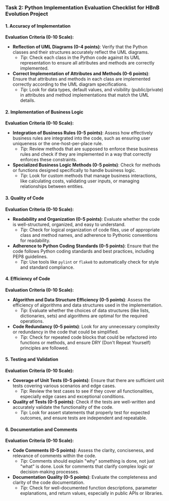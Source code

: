 ### Task 2: Python Implementation Evaluation Checklist for HBnB Evolution Project

#### 1. Accuracy of Implementation
**Evaluation Criteria (0-10 Scale):**
- **Reflection of UML Diagrams (0-4 points)**: Verify that the Python classes and their structures accurately reflect the UML diagrams.
  - *Tip*: Check each class in the Python code against its UML representation to ensure all attributes and methods are correctly implemented.
- **Correct Implementation of Attributes and Methods (0-6 points)**: Ensure that attributes and methods in each class are implemented correctly according to the UML diagram specifications.
  - *Tip*: Look for data types, default values, and visibility (public/private) in attributes and method implementations that match the UML details.

#### 2. Implementation of Business Logic
**Evaluation Criteria (0-10 Scale):**
- **Integration of Business Rules (0-5 points)**: Assess how effectively business rules are integrated into the code, such as ensuring user uniqueness or the one-host-per-place rule.
  - *Tip*: Review methods that are supposed to enforce these business rules and check if they are implemented in a way that correctly enforces these constraints.
- **Specialized Business Logic Methods (0-5 points)**: Check for methods or functions designed specifically to handle business logic.
  - *Tip*: Look for custom methods that manage business interactions, like calculating costs, validating user inputs, or managing relationships between entities.

#### 3. Quality of Code
**Evaluation Criteria (0-10 Scale):**
- **Readability and Organization (0-5 points)**: Evaluate whether the code is well-structured, organized, and easy to understand.
  - *Tip*: Check for logical organization of code files, use of appropriate class and method names, and adherence to Pythonic conventions for readability.
- **Adherence to Python Coding Standards (0-5 points)**: Ensure that the code follows Python coding standards and best practices, including PEP8 guidelines.
  - *Tip*: Use tools like `pylint` or `flake8` to automatically check for style and standard compliance.

#### 4. Efficiency of Code
**Evaluation Criteria (0-10 Scale):**
- **Algorithm and Data Structure Efficiency (0-5 points)**: Assess the efficiency of algorithms and data structures used in the implementation.
  - *Tip*: Evaluate whether the choices of data structures (like lists, dictionaries, sets) and algorithms are optimal for the required operations.
- **Code Redundancy (0-5 points)**: Look for any unnecessary complexity or redundancy in the code that could be simplified.
  - *Tip*: Check for repeated code blocks that could be refactored into functions or methods, and ensure DRY (Don't Repeat Yourself) principles are followed.

#### 5. Testing and Validation
**Evaluation Criteria (0-10 Scale):**
- **Coverage of Unit Tests (0-5 points)**: Ensure that there are sufficient unit tests covering various scenarios and edge cases.
  - *Tip*: Review the test cases to see if they cover all functionalities, especially edge cases and exceptional conditions.
- **Quality of Tests (0-5 points)**: Check if the tests are well-written and accurately validate the functionality of the code.
  - *Tip*: Look for assert statements that properly test for expected outcomes, and ensure tests are independent and repeatable.

#### 6. Documentation and Comments
**Evaluation Criteria (0-10 Scale):**
- **Code Comments (0-5 points)**: Assess the clarity, conciseness, and relevance of comments within the code.
  - *Tip*: Comments should explain "why" something is done, not just "what" is done. Look for comments that clarify complex logic or decision-making processes.
- **Documentation Quality (0-5 points)**: Evaluate the completeness and clarity of the code documentation.
  - *Tip*: Check for well-documented function descriptions, parameter explanations, and return values, especially in public APIs or libraries.
